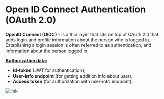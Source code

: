 # Open ID Connect Authentication (OAuth 2.0)
**OpenID Connect (OIDC)** - is a thin layer that sits on top of OAuth 2.0 that adds 
login and profile information about the person who is logged in. Establishing a login
session is often referred to as authentication, and information about the person logged in;

**<ins>Authorization data:</ins>**
  - **Id-token** (JWT for authentication);
  - **User-info endpoint** (for getting addition info about user);
  - **Access token** (for authorization with user-info endpoint);

![link](https://drive.google.com/uc?id=1vh78F9lylo3gzKjHOmM8kB8ED5d4E2QD)